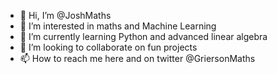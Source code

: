 - 👋 Hi, I’m @JoshMaths
- 👀 I’m interested in maths and Machine Learning
- 🌱 I’m currently learning Python and advanced linear algebra
- 💞️ I’m looking to collaborate on fun projects
- 📫 How to reach me here and on twitter @GriersonMaths

<!---
JoshMaths/JoshMaths is a ✨ special ✨ repository because its `README.md` (this file) appears on your GitHub profile.
You can click the Preview link to take a look at your changes.
--->

